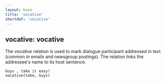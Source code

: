 ```yaml
---
layout: base
title: 'vocative'
shortdef: 'vocative'
---
```


## vocative: vocative

The *vocative* relation is used to mark dialogue participant addressed in text (common in emails and newsgroup postings). The relation links the addressee's name to its host sentence.

~~~ sdparse
Guys , take it easy!
vocative(take, Guys)
~~~

 

